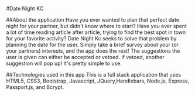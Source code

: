 #Date Night KC

 ##About the application
 Have you ever wanted to plan that perfect date night for your partner, but didn't know where to start? Have you ever spent a lot of time reading article after article, trying to find the best spot in town for your favorite activity? Date Night Kc seeks to solve that problem by planning the date for the user. Simply take a brief survey about your (or your partners) interests, and the app does the rest! The suggestions the user is given can either be accepted or vetoed. If vetoed, another suggestion will pop up! It's pretty simple to use. 

 ##Technologies used in this app
 This is a full stack application that uses HTML5, CSS3, Bootstrap, Javascript, JQuery,Handlebars, Node.js, Express, Passport.js, and Bcrypt.

 